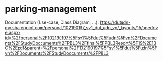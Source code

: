 # parking-management
Documentation (Use-case, Class Diagram, ...): https://dutudn-my.sharepoint.com/personal/102190197_sv1_dut_udn_vn/_layouts/15/onedrive.aspx?id=%2Fpersonal%2F102190197%5Fsv1%5Fdut%5Fudn%5Fvn%2FDocuments%2FStudyDoccuments%2FPBL3%2Ffinal%5FPBL3Report%5F19%2E13C%2Epdf&parent=%2Fpersonal%2F102190197%5Fsv1%5Fdut%5Fudn%5Fvn%2FDocuments%2FStudyDoccuments%2FPBL3
